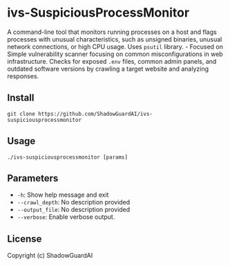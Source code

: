 # ivs-SuspiciousProcessMonitor
A command-line tool that monitors running processes on a host and flags processes with unusual characteristics, such as unsigned binaries, unusual network connections, or high CPU usage. Uses `psutil` library. - Focused on Simple vulnerability scanner focusing on common misconfigurations in web infrastructure. Checks for exposed `.env` files, common admin panels, and outdated software versions by crawling a target website and analyzing responses.

## Install
`git clone https://github.com/ShadowGuardAI/ivs-suspiciousprocessmonitor`

## Usage
`./ivs-suspiciousprocessmonitor [params]`

## Parameters
- `-h`: Show help message and exit
- `--crawl_depth`: No description provided
- `--output_file`: No description provided
- `--verbose`: Enable verbose output.

## License
Copyright (c) ShadowGuardAI
